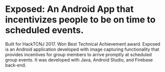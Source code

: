 # Exposed: An Android App that incentivizes people to be on time to scheduled events.

Built for HackTCNJ 2017. Won Best Technical Achievement award. Exposed is an Android application developed with image capturing functionality that provides incentives for group members to arrive promptly at scheduled group events.
It was developed with Java, Android Studio, and Firebase back-end.
